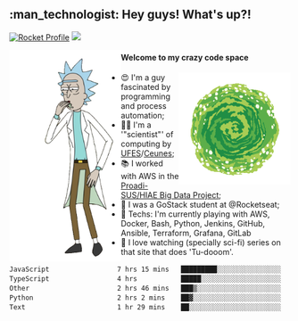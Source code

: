 
<h2> :man_technologist: Hey guys! What's up?!</h2>
                                                                         
[![Rocket Profile](https://img.shields.io/static/v1?label=Rocketseat&message=Profile&colorA=purple&color=black&logo=Rocket&logoColor=white)](https://app.rocketseat.com.br/me/elyabe)
<a href="https://www.linkedin.com/in/elyabe/"><img src="https://img.shields.io/badge/LinkedIn-informational?logo=linkedin"/></a>

<img align='left' src="https://raw.githubusercontent.com/Elyabe/Elyabe/master/images/rick-dancing.gif" width='200'>

                       
#### Welcome to my crazy code space 
<img align='right' src="https://raw.githubusercontent.com/Elyabe/elyabe/master/images/portal-3.gif" width='200'>

- :heart_eyes: I'm a guy fascinated by programming and process automation; 
- :office_worker: I'm a '"scientist"' of computing by [UFES](http://ufes.br)/[Ceunes](http://ceunes.ufes.br);
- :books: I worked with AWS in the [Proadi-SUS/HIAE Big Data Project](https://www.einstein.br/responsabilidade-social/atuacao-com-o-ministerio-da-saude/proadi-sus);
- :rocket: I was a GoStack student at @Rocketseat;
- :green_heart: Techs: I'm currently playing with AWS, Docker, Bash, Python, Jenkins, GitHub, Ansible, Terraform, Grafana, GitLab
- :movie_camera: I love watching (specially sci-fi) series on that site that does 'Tu-dooom'.

<!--START_SECTION:waka-->

```txt
JavaScript                 7 hrs 15 mins   █████████░░░░░░░░░░░░░░░░   36.40 %
TypeScript                 4 hrs           █████░░░░░░░░░░░░░░░░░░░░   20.12 %
Other                      2 hrs 46 mins   ███▒░░░░░░░░░░░░░░░░░░░░░   13.89 %
Python                     2 hrs 2 mins    ██▓░░░░░░░░░░░░░░░░░░░░░░   10.27 %
Text                       1 hr 29 mins    ██░░░░░░░░░░░░░░░░░░░░░░░   07.50 %
```

<!--END_SECTION:waka-->
